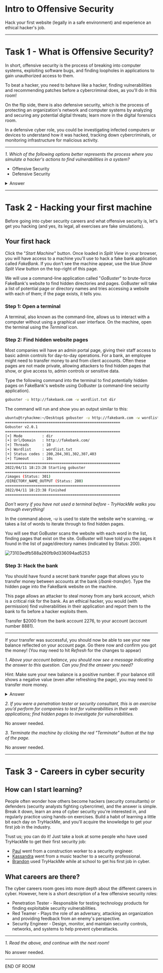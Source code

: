 # Intro to Offensive Security

Hack your first website (legally in a safe environment) and experience an ethical hacker's job.

---

# Task 1 - What is Offensive Security?

In short, offensive security is the process of breaking into computer systems, exploiting software bugs, and finding loopholes in applications to gain unauthorized access to them.

To beat a hacker, you need to behave like a hacker, finding vulnerabilities and recommending patches before a cybercriminal does, as you'll do in this room!

On the flip side, there is also defensive security, which is the process of protecting an organization's network and computer systems by analyzing and securing any potential digital threats; learn more in the digital forensics room.

In a defensive cyber role, you could be investigating infected computers or devices to understand how it was hacked, tracking down cybercriminals, or monitoring infrastructure for malicious activity.

---

_1. Which of the following options better represents the process where you simulate a hacker's actions to find vulnerabilities in a system?_

  - Offensive Security
  - Defensive Security

  <details>
    <summary>Answer</summary>

    Offensive Security
  </details>

---

# Task 2 - Hacking your first machine

﻿﻿﻿Before going into cyber security careers and what offensive security is, let's get you hacking (and yes, its legal, all exercises are fake simulations).

## Your first hack

Click the "_Start Machine_" button. Once loaded in _Split View_ in your browser, you will have access to a machine you'll use to hack a fake bank application called _FakeBank_. If you don't see the machine appear, use the blue _Show Split View_ button on the top-right of this page.

We will use a command-line application called "_GoBuster_" to brute-force FakeBank's website to find hidden directories and pages. GoBuster will take a list of potential page or directory names and tries accessing a website with each of them; if the page exists, it tells you.

### Step 1: Open a terminal

A terminal, also known as the command-line, allows us to interact with a computer without using a graphical user interface. On the machine, open the terminal using the _Terminal_ icon.

### Step 2: Find hidden website pages

Most companies will have an admin portal page, giving their staff access to basic admin controls for day-to-day operations. For a bank, an employee might need to transfer money to and from client accounts. Often these pages are not made private, allowing attackers to find hidden pages that show, or give access to, admin controls or sensitive data.

Type the following command into the terminal to find potentially hidden pages on FakeBank's website using GoBuster (a command-line security application).

  ```bash
  gobuster -u http://fakebank.com -w wordlist.txt dir
  ```

The command will run and show you an output similar to this:

  ```bash
  ubuntu@tryhackme:~/Desktop$ gobuster -u http://fakebank.com -w wordlist.txt dir
  =====================================================
  Gobuster v2.0.1
  =====================================================
  [+] Mode         : dir
  [+] Url/Domain   : http://fakebank.com/
  [+] Threads      : 10
  [+] Wordlist     : wordlist.txt
  [+] Status codes : 200,204,301,302,307,403
  [+] Timeout      : 10s
  =====================================================
  2022/04/11 18:23:28 Starting gobuster
  =====================================================
  /images (Status: 301)
  /DIRECTORY_NAME_OUTPUT (Status: 200)
  =====================================================
  2022/04/11 18:23:38 Finished
  =====================================================
  ```

_Don't worry if you have not used a terminal before - TryHackMe walks you through everything!_

In the command above, _-u_ is used to state the website we're scanning, _-w_ takes a list of words to iterate through to find hidden pages.

You will see that GoBuster scans the website with each word in the list, finding pages that exist on the site. GoBuster will have told you the pages it found in the list of page/directory names (indicated by Status: 200).

![73103edfb588a260fb9d336094ad5253](https://github.com/djiotua/tryhackme/assets/134016731/4d3b7366-3b92-4edb-9f50-8e2d796b31b7)

### Step 3: Hack the bank

You should have found a secret bank transfer page that allows you to transfer money between accounts at the bank (_/bank-transfer_). Type the hidden page into the FakeBank website on the machine.

This page allows an attacker to steal money from any bank account, which is a critical risk for the bank. As an ethical hacker, you would (with permission) find vulnerabilities in their application and report them to the bank to fix before a hacker exploits them.

Transfer $2000 from the bank account 2276, to your account (account number 8881).

---

If your transfer was successful, you should now be able to see your new balance reflected on your account page. Go there now and confirm you got the money! (You may need to hit _Refresh_ for the changes to appear)

_1. Above your account balance, you should now see a message indicating the answer to this question. Can you find the answer you need?_

  Hint: Make sure your new balance is a positive number. If your balance still shows a negative value (even after refreshing the page), you may need to transfer more money.

  <details>
    <summary>Answer</summary>

    BANK-HACKED
  </details>

_2. If you were a penetration tester or security consultant, this is an exercise you’d perform for companies to test for vulnerabilities in their web applications; find hidden pages to investigate for vulnerabilities._

No answer needed.

_3. Terminate the machine by clicking the red "Terminate" button at the top of the page._

No answer needed.

---

# Task 3 - Careers in cyber security

## How can I start learning?

People often wonder how others become hackers (security consultants) or defenders (security analysts fighting cybercrime), and the answer is simple. Break it down, learn an area of cyber security you're interested in, and regularly practice using hands-on exercises. Build a habit of learning a little bit each day on TryHackMe, and you'll acquire the knowledge to get your first job in the industry.

Trust us; you can do it! Just take a look at some people who have used TryHackMe to get their first security job:

- [Paul](https://tryhackme.com/resources/blog/construction-worker-to-security-engineer-how-paul-used-tryhackme-to-land-his-first-job-in-security) went from a construction worker to a security engineer.
- [Kassandra](https://tryhackme.com/resources/blog/the-teacher-becomes-the-student) went from a music teacher to a security professional.
- [Brandon](https://tryhackme.com/resources/blog/brandons-success-story) used TryHackMe while at school to get his first job in cyber.
 
## What careers are there?

The cyber careers room goes into more depth about the different careers in cyber. However, here is a short description of a few offensive security roles:

- Penetration Tester - Responsible for testing technology products for finding exploitable security vulnerabilities.
- Red Teamer - Plays the role of an adversary, attacking an organization and providing feedback from an enemy's perspective.
- Security Engineer - Design, monitor, and maintain security controls, networks, and systems to help prevent cyberattacks.

---

_1. Read the above, and continue with the next room!_

No answer needed.

---

END OF ROOM

